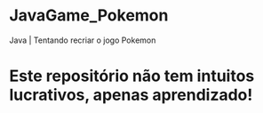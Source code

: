 # JavaGame_Pokemon
Java | Tentando recriar o jogo Pokemon

<h1><b>Este repositório não tem intuitos lucrativos, apenas aprendizado!</b></h1>
